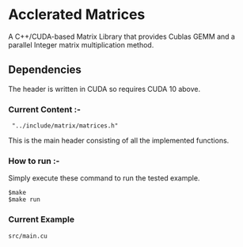 # Acclerated Matrices
A C++/CUDA-based Matrix Library that provides Cublas GEMM and a parallel Integer matrix multiplication method.

## Dependencies

The header is written in CUDA so requires CUDA 10 above.

###  Current Content :-
```
 "../include/matrix/matrices.h"
```
 This is the main header consisting of all the implemented functions.


### How to run :-
Simply execute these command to run the tested example.
```
$make
$make run
```

### Current Example
```
src/main.cu
```

